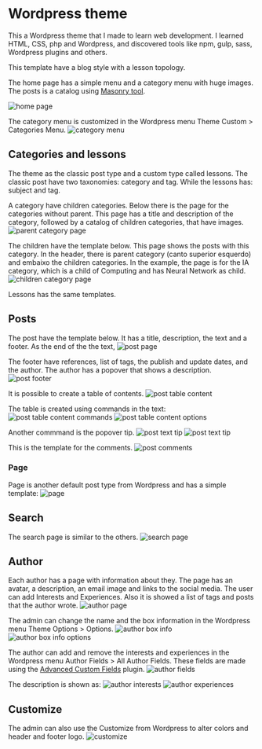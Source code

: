 # Wordpress theme

This a Wordpress theme that I made to learn web development. I learned HTML, CSS, php and Wordpress, and discovered tools like npm, gulp, sass, Wordpress plugins and others.

This template have a blog style with a lesson topology.

The home page has a simple menu and a category menu with huge images.
The posts is a catalog using [Masonry tool](https://masonry.desandro.com/).

![home page](/img/homepage.png)

The category menu is customized in the Wordpress menu Theme Custom > Categories Menu.
![category menu](/img/menuoptions.png)

## Categories and lessons

The theme as the classic post type and a custom type called lessons.
The classic post have two taxonomies: category and tag. While the lessons has: subject and tag.

A category have children categories.
Below there is the page for the categories without parent. This page has a title and description of the category, followed by a catalog of children categories, that have images. 
![parent category page](/img/categorypage.png)

The children have the template below. This page shows the posts with this category. In the header, there is parent category (canto superior esquerdo) and embaixo the children categories. In the example, the page is for the IA category, which is a child of Computing and has Neural Network as child.
![children category page](/img/categorychildrenpage.png)

Lessons has the same templates.

## Posts

The post have the template below. It has a title, description, the text and a footer. As the end of the the text, 
![post page](/img/postpage.png)

The footer have references, list of tags, the publish and update dates, and the author. The author has a popover that shows a description.
![post footer](/img/postfooter.png)

It is possible to create a table of contents.
![post table content](/img/tablecontents.png)

The table is created using commands in the text:
![post table content commands](/img/tablecontentscommands.png)
![post table content options](/img/tablecontentsoptions.png)

Another commmand is the popover tip.
![post text tip](/img/texttip.png)
![post text tip](/img/texttipcommand.png)

This is the template for the comments.
![post comments](/img/comments.png)

### Page

Page is another default post type from Wordpress and has a simple template:
![page](/img/page.png)



## Search 

The search page is similar to the others.
![search page](/img/searchpage.png)

## Author

Each author has a page with information about they. The page has an avatar, a description, an email image and links to the social media. The user can add Interests and Experiences. Also it is showed a list of tags and posts that the author wrote. 
![author page](/img/authorpage.png)

The admin can change the name and the box information in the Wordpress menu Theme Options > Options.
![author box info](/img/authorboxinfo.png)
![author box info options](/img/authorboxinfooptions.png)

The author can add and remove the interests and experiences in the Wordpress menu Author Fields > All Author Fields. These fields are made using the [Advanced Custom Fields](https://www.advancedcustomfields.com/) plugin.
![author fields](/img/authorfields.png)

The description is shown as:
![author interests](/img/authorinterests.png)
![author experiences ](/img/authorexperiences.png)

## Customize

The admin can also use the Customize from Wordpress to alter colors and header and footer logo. 
![customize](/img/customize.png)

